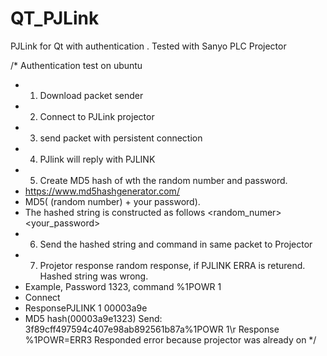 # QT_PJLink
PJLink for Qt with authentication .
Tested with Sanyo PLC Projector

/* Authentication test on ubuntu
 * 1. Download packet sender
 * 2. Connect to PJLink projector
 * 3. send packet with persistent connection
 * 4. PJlink will reply with PJLINK <class> <random number> <CR>
 * 5. Create MD5 hash of wth the random number and password.
 *    https://www.md5hashgenerator.com/
 *    MD5( (random number) + your password).
 *    The hashed string is constructed as follows <random_numer><your_password>
 * 6. Send the hashed string and command in same packet to Projector
 * 7. Projetor response random response, if PJLINK ERRA is returend. Hashed string was wrong.
 * Example, Password 1323, command %1POWR 1
 * Connect
 * ResponsePJLINK 1 00003a9e
 * MD5 hash(00003a9e1323)
   Send: 3f89cff497594c407e98ab892561b87a%1POWR 1\r
   Response %1POWR=ERR3
   Responded error because projector was already on
*/
